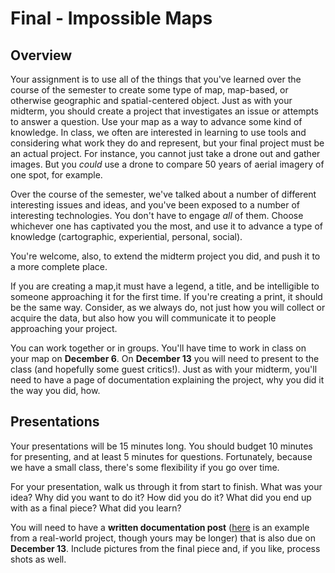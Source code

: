 # Final - Impossible Maps

## Overview

Your assignment is to use all of the things that you've learned over the course of the semester to create some type of map, map-based, or otherwise geographic and spatial-centered object. Just as with your midterm, you should create a project that investigates an issue or attempts to answer a question. Use your map as a way to advance some kind of knowledge. In class, we often are interested in learning to use tools and considering what work they do and represent, but your final project must be an actual project. For instance, you cannot just take a drone out and gather images. But you *could* use a drone to compare 50 years of aerial imagery of one spot, for example. 

Over the course of the semester, we've talked about a number of different interesting issues and ideas, and you've been exposed to a number of interesting technologies. You don't have to engage *all* of them.  Choose whichever one has captivated you the most, and use it to advance a type of knowledge (cartographic, experiential, personal, social). 

You're welcome, also, to extend the midterm project you did, and push it to a more complete place. 

If you are creating a map,it must have a legend, a title, and be intelligible to someone approaching it for the first time. If you're creating a print, it should be the same way. Consider, as we always do, not just how you will collect or acquire the data, but also how you will communicate it to people approaching your project. 

You can work together or in groups. You'll have time to work in class on your map on **December 6**. On **December 13** you will need to present to the class (and hopefully some guest critics!). Just as with your midterm, you'll need to have a page of documentation explaining the project, why you did it the way you did, how. 

## Presentations

Your presentations will be 15 minutes long. You should budget 10 minutes for presenting, and at least 5 minutes for questions. Fortunately, because we have a small class, there's some flexibility if you go over time. 

For your presentation, walk us through it from start to finish. What was your idea? Why did you want to do it? How did you do it? What did you end up with as a final piece? What did you learn? 

You will need to have a **written documentation post** ([here](http://jillhubley.com/blog/nyctrees) is an example from a real-world project, though yours may be longer) that is also due on **December 13**. Include pictures from the final piece and, if you like, process shots as well. 

